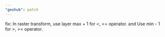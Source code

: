 ```yaml
---
"geohub": patch
---
```


fix: In raster transform, use layer max + 1 for <, <= operator. and Use min - 1 for >, >= operator.
